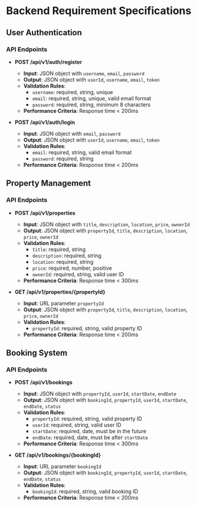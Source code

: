# Backend Requirement Specifications

## User Authentication

### API Endpoints

- **POST /api/v1/auth/register**

  - **Input**: JSON object with `username`, `email`, `password`
  - **Output**: JSON object with `userId`, `username`, `email`, `token`
  - **Validation Rules**:
    - `username`: required, string, unique
    - `email`: required, string, unique, valid email format
    - `password`: required, string, minimum 8 characters
  - **Performance Criteria**: Response time < 200ms

- **POST /api/v1/auth/login**
  - **Input**: JSON object with `email`, `password`
  - **Output**: JSON object with `userId`, `username`, `email`, `token`
  - **Validation Rules**:
    - `email`: required, string, valid email format
    - `password`: required, string
  - **Performance Criteria**: Response time < 200ms

## Property Management

### API Endpoints

- **POST /api/v1/properties**

  - **Input**: JSON object with `title`, `description`, `location`, `price`, `ownerId`
  - **Output**: JSON object with `propertyId`, `title`, `description`, `location`, `price`, `ownerId`
  - **Validation Rules**:
    - `title`: required, string
    - `description`: required, string
    - `location`: required, string
    - `price`: required, number, positive
    - `ownerId`: required, string, valid user ID
  - **Performance Criteria**: Response time < 300ms

- **GET /api/v1/properties/{propertyId}**
  - **Input**: URL parameter `propertyId`
  - **Output**: JSON object with `propertyId`, `title`, `description`, `location`, `price`, `ownerId`
  - **Validation Rules**:
    - `propertyId`: required, string, valid property ID
  - **Performance Criteria**: Response time < 200ms

## Booking System

### API Endpoints

- **POST /api/v1/bookings**

  - **Input**: JSON object with `propertyId`, `userId`, `startDate`, `endDate`
  - **Output**: JSON object with `bookingId`, `propertyId`, `userId`, `startDate`, `endDate`, `status`
  - **Validation Rules**:
    - `propertyId`: required, string, valid property ID
    - `userId`: required, string, valid user ID
    - `startDate`: required, date, must be in the future
    - `endDate`: required, date, must be after `startDate`
  - **Performance Criteria**: Response time < 300ms

- **GET /api/v1/bookings/{bookingId}**
  - **Input**: URL parameter `bookingId`
  - **Output**: JSON object with `bookingId`, `propertyId`, `userId`, `startDate`, `endDate`, `status`
  - **Validation Rules**:
    - `bookingId`: required, string, valid booking ID
  - **Performance Criteria**: Response time < 200ms
